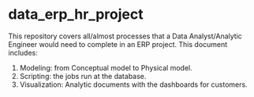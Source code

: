 # data_erp_hr_project
This repository covers all/almost processes that a Data Analyst/Analytic Engineer would need to complete in an ERP project. 
This document includes:
  1. Modeling: from Conceptual model to Physical model.
  2. Scripting: the jobs run at the database.
  3. Visualization: Analytic documents with the dashboards for customers.
